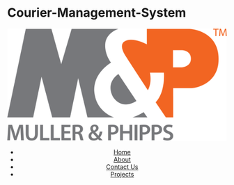 # Courier-Management-System

<!-- This is my project -->
<div class="container">
<header class="row mx-4">

<nav class="col-8">
    <!-- Main Navbar -->
    <div>
        <div class="logo-container">
            <img src="./assets/img/web-logo.png" alt="Logo" class="logo">
        </div>
        <ul class="nav-list-container">
            <li class="nav-list"><a href="#" class="nav-item nav-active">Home</a></li>
            <li class="nav-list"><a href="#" class="nav-item">About</a></li>
            <li class="nav-list"><a href="#" class="nav-item">Contact Us</a></li>
            <li class="nav-list"><a href="#" class="nav-item">Projects</a></li>
        </ul>
    </div>
</nav>
<div class="mobile-navbar-btn col-lg-8 col-md-8  col-sm-none">
        <i class="fa-solid fa-bars mobile-nav-icon "></i>
    <i class="fa-solid fa-xmark mobile-nav-icon"></i>
</div>
</header>
</div>
